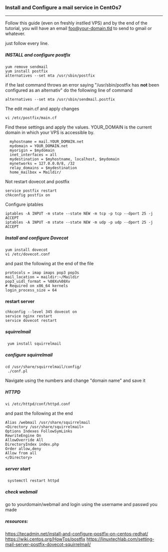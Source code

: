 ### Install and Configure a mail service in CentOs7
-----

Follow this guide (even on freshly instlled VPS) and by the end of the tutorial, 
you will have an email foo@your-domain.tld to send to gmail or whatever.

just follow every line. 


##### INSTALL and configure postfix

```
yum remove sendmail
yum install postfix
alternatives --set mta /usr/sbin/postfix
```
if the last command throws an error saying "/usr/sbin/postfix has **not** been configured as an alternativ" do the following line of command 

```
alternatives --set mta /usr/sbin/sendmail.postfix
```
The edit main.cf and apply changes

```
vi /etc/postfix/main.cf
```
Find these settings and apply the values. YOUR_DOMAIN is the current domain in which your VPS is accessible by. 

```
  myhostname = mail.YOUR_DOMAIN.net
  mydomain = YOUR_DOMAIN.net
  myorigin = $mydomain
  inet_interfaces = all
  mydestination = $myhostname, localhost, $mydomain
  mynetworks = 127.0.0.0/8, /32
  relay_domains = $mydestination
  home_mailbox = Maildir/
 ```
Not restart dovecot and postfix
```
service postfix restart
chkconfig postfix on
```
Configure  iptables

```
iptables -A INPUT -m state --state NEW -m tcp -p tcp --dport 25 -j ACCEPT
iptables -A INPUT -m state --state NEW -m udp -p udp --dport 25 -j ACCEPT
```

##### Install and configure Dovecot

```
yum install dovecot
vi /etc/dovecot.conf 
``` 
and past the following at the end of the file
 
```
protocols = imap imaps pop3 pop3s
mail_location = maildir:~/Maildir
pop3_uidl_format = %08Xu%08Xv
# Required on x86_64 kernels
login_process_size = 64
```

#### restart server
```
chkconfig --level 345 dovecot on
service nginx restart
service dovecot restart
```

##### squirrelmail

```
 yum install squirrelmail
 ```

##### configure squirrelmail
```
cd /usr/share/squirrelmail/config/
 ./conf.pl
 ```
Navigate using the numbers and change "domain name" and save it

##### HTTPD
```
vi /etc/httpd/conf/httpd.conf
```

and past the following at the end

```
Alias /webmail /usr/share/squirrelmail
<Directory /usr/share/squirrelmail>
Options Indexes FollowSymLinks
RewriteEngine On
AllowOverride All
DirectoryIndex index.php
Order allow,deny
Allow from all
</Directory>
```
##### server start
```
 systemctl restart httpd

 ```
##### check webmail
go to yourdomain/webmail and login using the username and passwd you made





##### resources:


https://tecadmin.net/install-and-configure-postfix-on-centos-redhat/
https://wiki.centos.org/HowTos/postfix
https://linuxtechlab.com/setting-mail-server-postfix-dovecot-squirrelmail/



